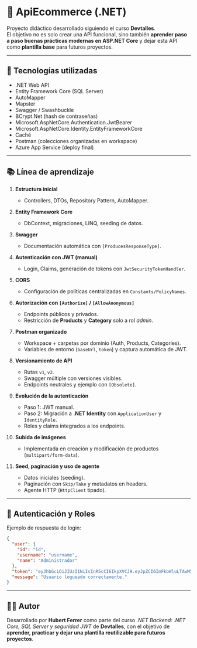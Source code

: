 # 🛒 ApiEcommerce (.NET)

Proyecto didáctico desarrollado siguiendo el curso **Devtalles**.  
El objetivo no es solo crear una API funcional, sino también **aprender paso a paso buenas prácticas modernas en ASP.NET Core** y dejar esta API como **plantilla base** para futuros proyectos.

---

## 🚀 Tecnologías utilizadas
- .NET Web API  
- Entity Framework Core (SQL Server)  
- AutoMapper
- Mapster
- Swagger / Swashbuckle  
- BCrypt.Net (hash de contraseñas)  
- Microsoft.AspNetCore.Authentication.JwtBearer  
- Microsoft.AspNetCore.Identity.EntityFrameworkCore  
- Caché  
- Postman (colecciones organizadas en workspace)  
- Azure App Service (deploy final)

---

## 📚 Línea de aprendizaje

1. **Estructura inicial**  
   - Controllers, DTOs, Repository Pattern, AutoMapper.

2. **Entity Framework Core**  
   - DbContext, migraciones, LINQ, seeding de datos.

3. **Swagger**  
   - Documentación automática con `[ProducesResponseType]`.

4. **Autenticación con JWT (manual)**  
   - Login, Claims, generación de tokens con `JwtSecurityTokenHandler`.

5. **CORS**  
   - Configuración de políticas centralizadas en `Constants/PolicyNames`.

6. **Autorización con `[Authorize]` / `[AllowAnonymous]`**  
   - Endpoints públicos y privados.  
   - Restricción de **Products** y **Category** solo a rol *admin*.

7. **Postman organizado**  
   - Workspace + carpetas por dominio (Auth, Products, Categories).  
   - Variables de entorno (`baseUrl`, `token`) y captura automática de JWT.


8. **Versionamiento de API**  
   - Rutas `v1`, `v2`.  
   - Swagger múltiple con versiones visibles.  
   - Endpoints neutrales y ejemplo con `[Obsolete]`.

9. **Evolución de la autenticación**  
    - Paso 1: JWT manual.  
    - Paso 2: Migración a **.NET Identity** con `ApplicationUser` y `IdentityRole`.  
    - Roles y claims integrados a los endpoints.

10. **Subida de imágenes**  
    - Implementada en creación y modificación de productos (`multipart/form-data`).  

11. **Seed, paginación y uso de agente**  
    - Datos iniciales (seeding).  
    - Paginación con `Skip/Take` y metadatos en headers.  
    - Agente HTTP (`HttpClient` tipado).


---

## 🔑 Autenticación y Roles

Ejemplo de respuesta de login:

```json
{
  "user": {
    "id": "id",
    "username": "username",
    "name": "Administrador"
  },
  "token": "eyJhbGciOiJIUzI1NiIsInR5cCI6IkpXVCJ9.eyJpZCI6ImFkbWluLTAwMSIsInVzZXJuYW1lIjoiYWRtaW5AYWRtaW4uY29tIiwicm9sZSI6IkFkbWluIiwibmJmIjoxNzU3Nzc0OTc0LCJleHAiOjE3NTc3ODIxNzQsImlhdCI6MTc1Nzc3NDk3NH0.TmXS1fetnuYk936QK369hUDfDmcCtfuPH8lneCy3D8c",
  "message": "Usuario logueado correctamente."
}
```

---


## 👨‍💻 Autor
Desarrollado por **Hubert Ferrer** como parte del curso *.NET Backend: .NET Core, SQL Server y seguridad JWT* de **Devtalles**, con el objetivo de **aprender, practicar y dejar una plantilla reutilizable para futuros proyectos**.
